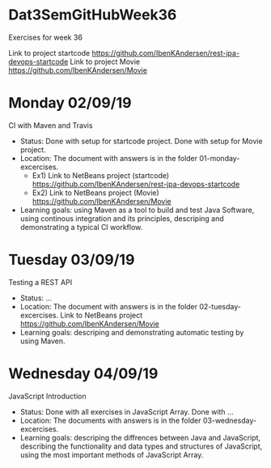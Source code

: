 # Dat3SemGitHubWeek36
Exercises for week 36

Link to project startcode
https://github.com/IbenKAndersen/rest-jpa-devops-startcode
Link to project Movie
https://github.com/IbenKAndersen/Movie

# Monday 02/09/19
CI with Maven and Travis

- Status: Done with setup for startcode project. Done with setup for Movie project. 
- Location: The document with answers is in the folder 01-monday-excercises. 
    - Ex1) Link to NetBeans project (startcode) https://github.com/IbenKAndersen/rest-jpa-devops-startcode
    - Ex2) Link to NetBeans project (Movie) https://github.com/IbenKAndersen/Movie
- Learning goals: using Maven as a tool to build and test Java Software, using continous integration and its principles, descriping and demonstrating a typical CI workflow.

# Tuesday 03/09/19
Testing a REST API

- Status: ...
- Location: The document with answers is in the folder 02-tuesday-excercises. Link to NetBeans project https://github.com/IbenKAndersen/Movie
- Learning goals: descriping and demonstrating automatic testing by using Maven. 

# Wednesday 04/09/19
JavaScript Introduction

- Status: Done with all exercises in JavaScript Array. Done with ... 
- Location: The documents with answers is in the folder 03-wednesday-excercises. 
- Learning goals: descriping the diffrences between Java and JavaScript, describing the functionality and data types and structures of JavaScript, using the most important methods of JavaScript Array. 
